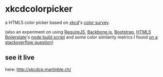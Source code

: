 # xkcdcolorpicker

a HTML5 color picker based on [xkcd](http://xkcd.com/)'s [color
survey](http://blog.xkcd.com/2010/05/03/color-survey-results/).

(also an experiment on using [RequireJS](http://requirejs.org/),
[Backbone.js](http://backbonejs.org/),
[Bootstrap](http://twitter.github.com/bootstrap/), [HTML5
Boilerplate](http://h5bp.com/)'s [node build
script](https://github.com/h5bp/node-build-script) and some color similarity
metrics I found [on a stackoverflow
question](http://stackoverflow.com/questions/1313/followup-finding-an-accurate-distance-between-colors))

## see it live

here: http://xkcdcp.martinble.ch/
